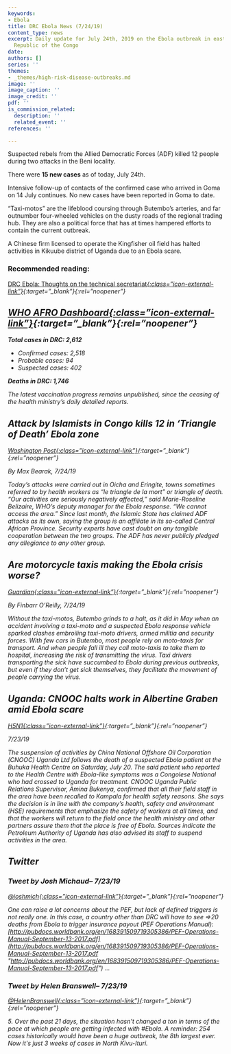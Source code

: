 ```yaml
---
keywords:
- Ebola
title: DRC Ebola News (7/24/19)
content_type: news
excerpt: Daily update for July 24th, 2019 on the Ebola outbreak in eastern Democratic
  Republic of the Congo
date: 
authors: []
series: ''
themes:
- _themes/high-risk-disease-outbreaks.md
image: ''
image_caption: ''
image_credit: ''
pdf: ''
is_commission_related:
  description: ''
  related_event: ''
references: ''

---
```

Suspected rebels from the Allied Democratic Forces (ADF) killed 12 people during two attacks in the Beni locality.

There were **15 new cases** as of today, July 24th.

Intensive follow-up of contacts of the confirmed case who arrived in Goma on 14 July continues. No new cases have been reported in Goma to date.

“Taxi-motos” are the lifeblood coursing through Butembo’s arteries, and far outnumber four-wheeled vehicles on the dusty roads of the regional trading hub. They are also a political force that has at times hampered efforts to contain the current outbreak.

A Chinese firm licensed to operate the Kingfisher oil field has halted activities in Kikuube district of Uganda due to an Ebola scare.

### Recommended reading: 

[DRC Ebola: Thoughts on the technical secretariat<i/>{:class=”icon-external-link”}](https://crofsblogs.typepad.com/h5n1/2019/07/drc-ebola-thoughts-on-the-technical-secretariat.html?utm_source=Global+Health+NOW+Main+List&utm_campaign=80fcbb55d4-EMAIL_CAMPAIGN_2019_07_23_06_57&utm_medium=email&utm_term=0_8d0d062dbd-80fcbb55d4-2888645){:target=”_blank”}{:rel=”noopener”}

## [WHO AFRO Dashboard<i/>{:class=”icon-external-link”}](https://who.maps.arcgis.com/apps/opsdashboard/index.html#/e70c3804f6044652bc37cce7d8fcef6c){:target=”_blank”}{:rel=”noopener”}

**Total cases in DRC: 2,612** 

* Confirmed cases: 2,518
* Probable cases: 94
* Suspected cases: 402

**Deaths in DRC: 1,746**

The latest vaccination progress remains unpublished, since the ceasing of the health ministry’s daily detailed reports.

## Attack by Islamists in Congo kills 12 in ‘Triangle of Death’ Ebola zone

[_Washington Post_<i/>{:class=”icon-external-link”}](https://www.washingtonpost.com/world/africa/attack-by-islamists-in-congo-kills-12-in-triangle-of-death-ebola-zone/2019/07/24/cb2750b8-aded-11e9-bc5c-e73b603e7f38_story.html?utm_term=.6c5ad590a34c){:target=”_blank”}{:rel=”noopener”}

_By Max Bearak, 7/24/19_

Today’s attacks were carried out in Oicha and Eringite, towns sometimes referred to by health workers as “le triangle de la mort” or triangle of death. “Our activities are seriously negatively affected,” said Marie-Roseline Belizaire, WHO’s deputy manager for the Ebola response. “We cannot access the area.” Since last month, the Islamic State has claimed ADF attacks as its own, saying the group is an affiliate in its so-called Central African Province. Security experts have cast doubt on any tangible cooperation between the two groups. The ADF has never publicly pledged any allegiance to any other group.

## Are motorcycle taxis making the Ebola crisis worse?

[_Guardian_<i/>{:class=”icon-external-link”}](https://www.theguardian.com/cities/2019/jul/24/are-motorcycle-taxis-making-the-ebola-crisis-worse){:target=”_blank”}{:rel=”noopener”}

_By Finbarr O’Reilly, 7/24/19_

Without the taxi-motos, Butembo grinds to a halt, as it did in May when an accident involving a taxi-moto and a suspected Ebola response vehicle sparked clashes embroiling taxi-moto drivers, armed militia and security forces. With few cars in Butembo, most people rely on moto-taxis for transport. And when people fall ill they call moto-taxis to take them to hospital, increasing the risk of transmitting the virus. Taxi drivers transporting the sick have succumbed to Ebola during previous outbreaks, but even if they don’t get sick themselves, they facilitate the movement of people carrying the virus.

## Uganda: CNOOC halts work in Albertine Graben amid Ebola scare

[_H5N1_<i/>{:class=”icon-external-link”}](https://crofsblogs.typepad.com/h5n1/2019/07/uganda-cnooc-halts-work-in-albertine-graben-amid-ebola-scare.html){:target=”_blank”}{:rel=”noopener”}

_7/23/19_

The suspension of activities by China National Offshore Oil Corporation (CNOOC) Uganda Ltd follows the death of a suspected Ebola patient at the Buhuka Health Centre on Saturday, July 20. The said patient who reported to the Health Centre with Ebola-like symptoms was a Congolese National who had crossed to Uganda for treatment. CNOOC Uganda Public Relations Supervisor, Amina Bukenya, confirmed that all their field staff in the area have been recalled to Kampala for health safety reasons. She says the decision is in line with the company’s health, safety and environment (HSE) requirements that emphasize the safety of workers at all times, and that the workers will return to the field once the health ministry and other partners assure them that the place is free of Ebola. Sources indicate the Petroleum Authority of Uganda has also advised its staff to suspend activities in the area.

## Twitter

### Tweet by Josh Michaud– 7/23/19

[@joshmich<i/>{:class=”icon-external-link”}](https://twitter.com/joshmich/status/1153767885946400769){:target=”_blank”}{:rel=”noopener”}

One can raise a lot concerns about the PEF, but lack of defined triggers is not really one. In this case, a country other than DRC will have to see =>20 deaths from Ebola to trigger insurance payout (PEF Operations Manual): [http://pubdocs.worldbank.org/en/168391509719305386/PEF-Operations-Manual-September-13-2017.pdf](http://pubdocs.worldbank.org/en/168391509719305386/PEF-Operations-Manual-September-13-2017.pdf "http://pubdocs.worldbank.org/en/168391509719305386/PEF-Operations-Manual-September-13-2017.pdf") …

### Tweet by Helen Branswell– 7/23/19

[@HelenBranswell<i/>{:class=”icon-external-link”}](https://twitter.com/HelenBranswell/status/1153886435818258437){:target=”_blank”}{:rel=”noopener”}

5\. Over the past 21 days, the situation hasn't changed a ton in terms of the pace at which people are getting infected with #Ebola. A reminder: 254 cases historically would have been a huge outbreak, the 8th largest ever. Now it's just 3 weeks of cases in North Kivu-Ituri.